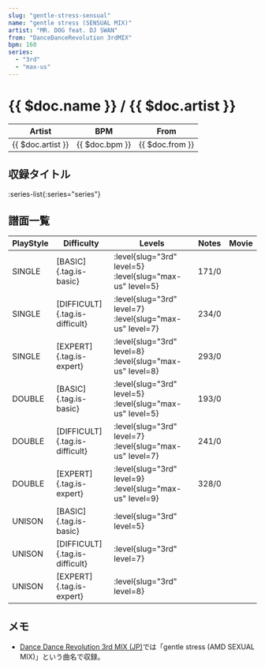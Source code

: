 ```yaml
---
slug: "gentle-stress-sensual"
name: "gentle stress (SENSUAL MIX)"
artist: "MR. DOG feat. DJ SWAN"
from: "DanceDanceRevolution 3rdMIX"
bpm: 160
series:
  - "3rd"
  - "max-us"
---
```


# {{ $doc.name }} / {{ $doc.artist }}

|Artist|BPM|From|
|------|---|----|
|{{ $doc.artist }}|{{ $doc.bpm }}|{{ $doc.from }}|

## 収録タイトル

:series-list{:series="series"}

## 譜面一覧

|PlayStyle|Difficulty|Levels|Notes|Movie|
|---------|----------|------|-----|-----|
|SINGLE|[BASIC]{.tag.is-basic}|<div class="field is-grouped is-grouped-multiline">:level{slug="3rd" level=5} :level{slug="max-us" level=5}</div>|171/0||
|SINGLE|[DIFFICULT]{.tag.is-difficult}|<div class="field is-grouped is-grouped-multiline">:level{slug="3rd" level=7} :level{slug="max-us" level=7}</div>|234/0||
|SINGLE|[EXPERT]{.tag.is-expert}|<div class="field is-grouped is-grouped-multiline">:level{slug="3rd" level=8} :level{slug="max-us" level=8}</div>|293/0||
|DOUBLE|[BASIC]{.tag.is-basic}|<div class="field is-grouped is-grouped-multiline">:level{slug="3rd" level=5} :level{slug="max-us" level=5}</div>|193/0||
|DOUBLE|[DIFFICULT]{.tag.is-difficult}|<div class="field is-grouped is-grouped-multiline">:level{slug="3rd" level=7} :level{slug="max-us" level=7}</div>|241/0||
|DOUBLE|[EXPERT]{.tag.is-expert}|<div class="field is-grouped is-grouped-multiline">:level{slug="3rd" level=9} :level{slug="max-us" level=9}</div>|328/0||
|UNISON|[BASIC]{.tag.is-basic}|<div class="field is-grouped is-grouped-multiline">:level{slug="3rd" level=5}</div>|||
|UNISON|[DIFFICULT]{.tag.is-difficult}|<div class="field is-grouped is-grouped-multiline">:level{slug="3rd" level=7}</div>|||
|UNISON|[EXPERT]{.tag.is-expert}|<div class="field is-grouped is-grouped-multiline">:level{slug="3rd" level=8}</div>|||

## メモ

- [Dance Dance Revolution 3rd MIX (JP)](/series/3rd)では「gentle stress (AMD SEXUAL MIX)」という曲名で収録。
